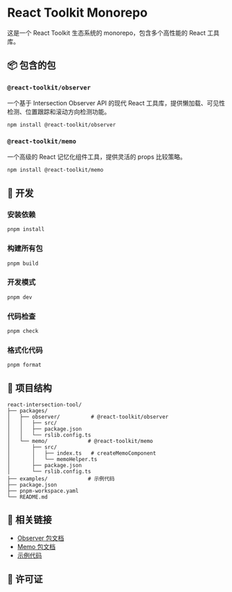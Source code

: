 # React Toolkit Monorepo

这是一个 React Toolkit 生态系统的 monorepo，包含多个高性能的 React 工具库。

## 📦 包含的包

### `@react-toolkit/observer`
一个基于 Intersection Observer API 的现代 React 工具库，提供懒加载、可见性检测、位置跟踪和滚动方向检测功能。

```bash
npm install @react-toolkit/observer
```

### `@react-toolkit/memo`
一个高级的 React 记忆化组件工具，提供灵活的 props 比较策略。

```bash
npm install @react-toolkit/memo
```

## 🚀 开发

### 安装依赖
```bash
pnpm install
```

### 构建所有包
```bash
pnpm build
```

### 开发模式
```bash
pnpm dev
```

### 代码检查
```bash
pnpm check
```

### 格式化代码
```bash
pnpm format
```

## 📁 项目结构

```
react-intersection-tool/
├── packages/
│   ├── observer/          # @react-toolkit/observer
│   │   ├── src/
│   │   ├── package.json
│   │   └── rslib.config.ts
│   └── memo/             # @react-toolkit/memo
│       ├── src/
│       │   ├── index.ts   # createMemoComponent
│       │   └── memoHelper.ts
│       ├── package.json
│       └── rslib.config.ts
├── examples/             # 示例代码
├── package.json
├── pnpm-workspace.yaml
└── README.md
```

## 🔗 相关链接

- [Observer 包文档](./packages/observer/README.md)
- [Memo 包文档](./packages/memo/README.md)
- [示例代码](./examples/)

## 📄 许可证

